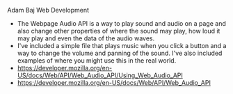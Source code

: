 Adam Baj
Web Development

- The Webpage Audio API is a way to play sound and audio on a page and also change other properties of where the sound may play, how loud it may play and even the data of the audio waves.
- I've included a simple file that plays music when you click a button and a way to change the volume and panning of the sound. I've also included examples of where you might use this in the real world.
- https://developer.mozilla.org/en-US/docs/Web/API/Web_Audio_API/Using_Web_Audio_API
- https://developer.mozilla.org/en-US/docs/Web/API/Web_Audio_API 

